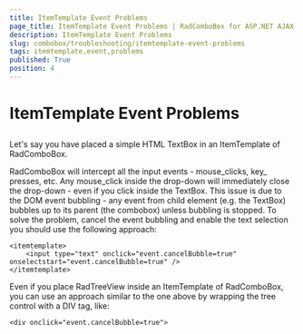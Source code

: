 ```yaml
---
title: ItemTemplate Event Problems
page_title: ItemTemplate Event Problems | RadComboBox for ASP.NET AJAX Documentation
description: ItemTemplate Event Problems
slug: combobox/troubleshooting/itemtemplate-event-problems
tags: itemtemplate,event,problems
published: True
position: 4
---
```


# ItemTemplate Event Problems



## 

Let's say you have placed a simple HTML TextBox in an ItemTemplate of RadComboBox.

RadComboBox will intercept all the input events - mouse_clicks, key_ presses, etc. Any mouse_click inside the drop-down will immediately close the drop-down - even if you click inside the TextBox. This issue is due to the DOM event bubbling - any event from child element (e.g. the TextBox) bubbles up to its parent (the combobox) unless bubbling is stopped. To solve the problem, cancel the event bubbling and enable the text selection you should use the following approach:

````ASPNET
<itemtemplate>   
	<input type="text" onclick="event.cancelBubble=true" onselectstart="event.cancelBubble=true" />
</itemtemplate>
````



Even if you place RadTreeView inside an ItemTemplate of RadComboBox, you can use an approach similar to the one above by wrapping the tree control with a DIV tag, like:

````ASPNET
<div onclick="event.cancelBubble=true">
````


